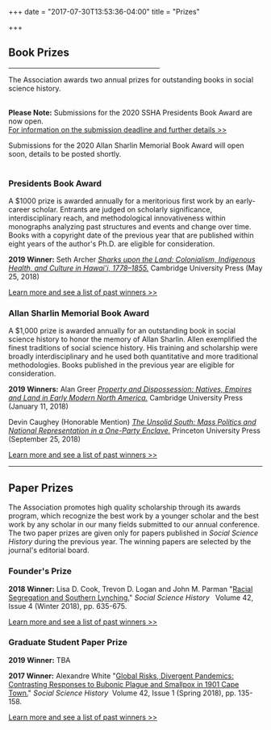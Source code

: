 +++
date = "2017-07-30T13:53:36-04:00"
title = "Prizes"

+++

## **Book Prizes**

<hr width=300; align=left>

The Association awards two annual prizes for outstanding books in social science history.<br /><br />

**Please Note:** Submissions for the 2020 SSHA Presidents Book Award are now open.  
[For information on the submission deadline and further details >>](/awards/president_award/)

Submissions for the 2020 Allan Sharlin Memorial Book Award will open soon, details to be posted shortly.
<br /><br />

### Presidents Book Award

A $1000 prize is awarded annually for a meritorious first work by an early-career scholar. Entrants are judged on scholarly significance, interdisciplinary reach, and methodological innovativeness within monographs analyzing past structures and events and change over time. Books with a copyright date of the previous year that are published within eight years of the author's Ph.D. are eligible for consideration.

**2019 Winner:**  Seth Archer  <a href="https://www.cambridge.org/us/academic/subjects/history/history-native-american-peoples/sharks-upon-land-colonialism-indigenous-health-and-culture-hawaii-17781855?format=HB&isbn=9781107174566" target="_blank"><i>Sharks upon the Land: Colonialism, Indigenous Health, and Culture in Hawai’i, 1778–1855.</i></a>   Cambridge University Press (May 25, 2018)

[Learn more and see a list of past winners >>](/awards/president_award/)

### Allan Sharlin Memorial Book Award

A $1,000 prize is awarded annually for an outstanding book in social science history to honor the memory of Allan Sharlin. Allen exemplified the finest traditions of social science history. His training and scholarship were broadly interdisciplinary and he used both quantitative and more traditional methodologies. Books published in the previous year are eligible for consideration.

**2019 Winners:** Alan Greer <a href="https://www.cambridge.org/us/academic/subjects/history/history-native-american-peoples/property-and-dispossession-natives-empires-and-land-early-modern-north-america?format=PB" target="_blank"><i>Property and Dispossession: Natives, Empires and Land in Early Modern North America.</i></a>  Cambridge University Press (January 11, 2018)<br />

Devin Caughey (Honorable Mention) <a href="https://press.princeton.edu/books/paperback/9780691181806/the-unsolid-south" target="_blank"><i>The Unsolid South: Mass Politics and National Representation in a One-Party Enclave.</i></a>  Princeton University Press (September 25, 2018)

[Learn more and see a list of past winners >>](/awards/sharlin_award/)

<hr>

## **Paper Prizes**

The Association promotes high quality scholarship through its awards program, which recognize the best work by a younger scholar and the best work by any scholar in our many fields submitted to our annual conference. The two paper prizes are given only for papers published in <i>Social Science History</i> during the previous year. The winning papers are selected by the journal's editorial board.

### Founder's Prize

<b>2018 Winner:</b> Lisa D. Cook, Trevon D. Logan and John M. Parman "[Racial Segregation and Southern Lynching.](https://doi.org/10.1017/ssh.2018.21)" *Social Science History* &nbsp;&nbsp;Volume 42, Issue 4 (Winter 2018), pp. 635-675.

[Learn more and see a list of past winners >>](/awards/founder_prize/)

### Graduate Student Paper Prize

<b>2019 Winner:</b> TBA  

**2017 Winner:** Alexandre White "[Global Risks, Divergent Pandemics: Contrasting Responses to Bubonic Plague and Smallpox in 1901 Cape Town.](https://doi.org/10.1017/ssh.2017.41)" *Social Science History*&nbsp;&nbsp;Volume 42, Issue 1 (Spring 2018), pp. 135-158.

[Learn more and see a list of past winners >>](/awards/graduate_prize/)
